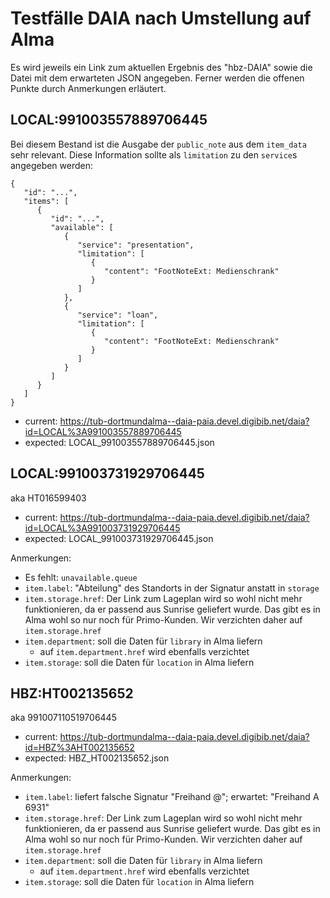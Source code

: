 # Testfälle DAIA nach Umstellung auf Alma

Es wird jeweils ein Link zum aktuellen Ergebnis des "hbz-DAIA" sowie die Datei mit dem erwarteten JSON angegeben. Ferner werden die offenen Punkte durch Anmerkungen erläutert.

## LOCAL:991003557889706445

Bei diesem Bestand ist die Ausgabe der `public_note` aus dem `item_data` sehr relevant. Diese Information sollte als `limitation` zu den `service`s 
angegeben werden:

```
{
   "id": "...",
   "items": [
      {
         "id": "...",
         "available": [
            {
               "service": "presentation",
               "limitation": [
                  {
                     "content": "FootNoteExt: Medienschrank"
                  }
               ]
            },
            {
               "service": "loan",
               "limitation": [
                  {
                     "content": "FootNoteExt: Medienschrank"
                  }
               ]
            }
         ]
      }
   ]
}
```

* current: https://tub-dortmundalma--daia-paia.devel.digibib.net/daia?id=LOCAL%3A991003557889706445
* expected: LOCAL_991003557889706445.json



## LOCAL:991003731929706445

aka HT016599403

* current: https://tub-dortmundalma--daia-paia.devel.digibib.net/daia?id=LOCAL%3A991003731929706445
* expected: LOCAL_991003731929706445.json

Anmerkungen:

* Es fehlt: `unavailable.queue`
* `item.label`: "Abteilung" des Standorts in der Signatur anstatt in `storage`
* `item.storage.href`: Der Link zum Lageplan wird so wohl nicht mehr funktionieren, da er passend aus Sunrise geliefert wurde. Das gibt es in Alma wohl so nur noch für Primo-Kunden. Wir verzichten daher auf `item.storage.href`
* `item.department`: soll die Daten für `library` in Alma liefern
  * auf `item.department.href` wird ebenfalls verzichtet
* `item.storage`: soll die Daten für `location` in Alma liefern

## HBZ:HT002135652

aka 991007110519706445

* current: https://tub-dortmundalma--daia-paia.devel.digibib.net/daia?id=HBZ%3AHT002135652
* expected: HBZ_HT002135652.json

Anmerkungen:

* `item.label`: liefert falsche Signatur "Freihand @"; erwartet: "Freihand A 6931"
* `item.storage.href`: Der Link zum Lageplan wird so wohl nicht mehr funktionieren, da er passend aus Sunrise geliefert wurde. Das gibt es in Alma wohl so nur noch für Primo-Kunden. Wir verzichten daher auf `item.storage.href`
* `item.department`: soll die Daten für `library` in Alma liefern
  * auf `item.department.href` wird ebenfalls verzichtet
* `item.storage`: soll die Daten für `location` in Alma liefern
